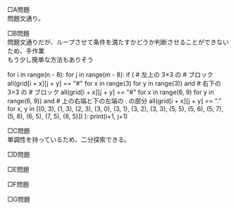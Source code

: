 □A問題  
問題文通り。

□B問題  
問題文通りだが、ループさせて条件を満たすかどうか判断させることができないため、手作業  
もう少し簡単な方法もありそう  

for i in range(n - 8):
    for j in range(m - 8):
        if (
            # 左上の 3×3 の # ブロック
            all(grid[i + x][j + y] == "#" for x in range(3) for y in range(3)) and
            # 右下の 3×3 の # ブロック
            all(grid[i + x][j + y] == "#" for x in range(6, 9) for y in range(6, 9)) and
            # 上の右端と下の左端の . の部分
            all(grid[i + x][j + y] == "." for x, y in 
                [(0, 3), (1, 3), (2, 3), (3, 0), (3, 1), (3, 2), (3, 3),
                (5, 5), (5, 6), (5, 7), (5, 8), (6, 5), (7, 5), (8, 5)])
        ):
            print(i+1, j+1)


□C問題  
単調性を持っているため、二分探索できる。

□D問題  


□E問題  


□F問題  


□G問題  

